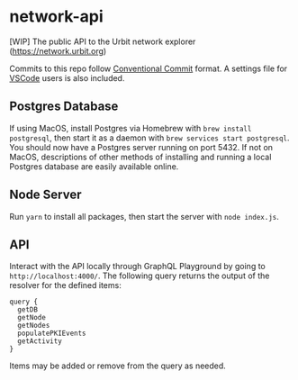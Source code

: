 # network-api
[WIP] The public API to the Urbit network explorer (https://network.urbit.org)

Commits to this repo follow [Conventional Commit](https://www.conventionalcommits.org/en/v1.0.0/) format. A settings file for [VSCode](https://code.visualstudio.com/) users is also included.

## Postgres Database

If using MacOS, install Postgres via Homebrew with `brew install postgresql`, then start it as a daemon with `brew services start postgresql`. You should now have a Postgres server running on port 5432. If not on MacOS, descriptions of other methods of installing and running a local Postgres database are easily available online.

## Node Server

Run `yarn` to install all packages, then start the server with `node index.js`.

## API

Interact with the API locally through GraphQL Playground by going to `http://localhost:4000/`. The following query returns the output of the resolver for the defined items:

```
query {
  getDB
  getNode
  getNodes
  populatePKIEvents
  getActivity
}
```

Items may be added or remove from the query as needed.